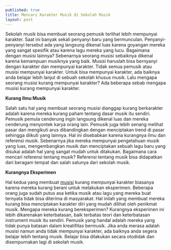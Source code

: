 ```yaml
---
published: true
title: Mencari Karakter Musik di Sekolah Musik
layout: post
---
```

Sekolah musik bisa membuat seorang pemusik terlihat lebih mempunyai karakter. Saat ini banyak sekali penyanyi baru yang bermunculan. Penyanyi-penyanyi tersebut ada yang langsung dikenal luas karena goyangan mereka yang sangat spesifik atau karena lagu mereka yang lucu. Bagaimana dengan musisi lainnya? Sebenarnya seorang musisi sebaiknya dikenal karena kemampuan musiknya yang baik. Musisi haruslah bisa bernyanyi dengan karakter dan mempunyai karakter. Tidak semua pemusik atau musisi mempunyai karakter. Untuk bisa mempunyai karakter, ada baiknya anda belajar lebih lanjut di sebuah sekolah khusus musik. Lalu mengapa seorang musisi kurang mempunyai karakter? Ada beberapa sebab mengapa musisi kurang mempunyai karakter.

<b>Kurang Ilmu Musik</b>

Salah satu hal yang membuat seorang musisi dianggap kurang berkarakter adalah karena mereka kurang paham tentang dasar musik itu sendiri. Pemusik pemula cenderung ingin langsung dikenal luas dan mereka cenderung menyontek karya orang lain. Pemusik juga lebih senang melihat pasar dan mengikuti arus dibandingkan dengan menciptakan trend di pasar sehingga diikuti yang lainnya. Hal ini disebabkan karena kurangnya ilmu dan referensi musik. Sebenarnya jika mereka mempunyai pengetahuan musik yang luas, mengembangkan musik dan menciptakan sebuah lagu baru yang disukai adalah hal yang sangat mudah untuk dilakukan. Bagaimana cara mencari referensi tentang musik? Referensi tentang musik bisa didapatkan dari beragam tempat dan salah satunya dari sekolah musik.

<b>Kurangnya Eksperimen</b>

Hal kedua yang membuat <a href="http://id.yamaha.com/id/artists/">musisi</a> kurang mempunyai karakter biasanya karena mereka kurang berani untuk melakukan eksperimen. Beberapa orang juga sudah putus asa ketika musik atau lagu yang mereka buat ternyata tidak bisa diterima di masyarakat. Hal inilah yang membuat mereka kurang bisa menciptakan karakter diri yang mudah dilihat oleh penikmat musik. Mengapa mereka kurang bereksperimen? Kurangnya eksperimen ini lebih dikarenakan keterbatasan, baik terbatas teori dan keterbatasan instrument musik itu sendiri. Pemusik yang handal adalah mereka yang tidak punya batasan dalam kreatifitas bermusik. Jika anda merasa adalah musisi namun anda tidak mempunyai karakter, ada baiknya anda segera belajar lebih tentang musik. Belajar bisa dilakukan secara otodidak dan disempurnakan lagi di sekolah musik.